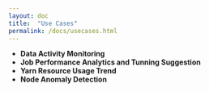 ```yaml
---
layout: doc
title:  "Use Cases"
permalink: /docs/usecases.html
---
```


* **Data Activity Monitoring**
* **Job Performance Analytics and Tunning Suggestion**
* **Yarn Resource Usage Trend**
* **Node Anomaly Detection**

